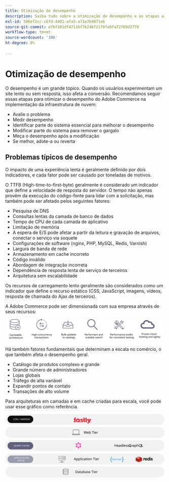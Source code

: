 ```yaml
---
title: Otimização de desempenho
description: Saiba tudo sobre a otimização de desempenho e as etapas a serem seguidas para analisar o desempenho de sua implementação do Adobe Commerce.
exl-id: 506ef2cc-c6fd-4401-afa5-a71e7b9871e6
source-git-commit: e76f101df47116f7b246f21f0fe0fa72769d2776
workflow-type: tm+mt
source-wordcount: '306'
ht-degree: 0%

---
```


# Otimização de desempenho

O desempenho é um grande tópico. Quando os usuários experimentam um site lento ou sem resposta, isso afeta a conversão. Recomendamos seguir essas etapas para otimizar o desempenho do Adobe Commerce na implementação da infraestrutura de nuvem:

- Avalie o problema
- Medir desempenho
- Identificar parte do sistema essencial para melhorar o desempenho
- Modificar parte do sistema para remover o gargalo
- Meça o desempenho após a modificação
- Se melhor, adote-a ou reverta

## Problemas típicos de desempenho

O impacto de uma experiência lenta é geralmente definido por dois indicadores, e cada fator pode ser causado por toneladas de motivos.

O TTFB (High-time-to-first-byte) geralmente é considerado um indicador que define a velocidade de resposta do servidor. O tempo não apenas provém da execução do código-fonte para lidar com a solicitação, mas também pode ser afetado pelos seguintes fatores:

- Pesquisa de DNS
- Consultas lentas da camada de banco de dados
- Tempo de CPU de cada camada de aplicativo
- Limitação de memória
- A espera de E/S pode afetar a partir da leitura e gravação de arquivos, conectar o serviço via soquete
- Configurações de software (nginx, PHP, MySQL, Redis, Varnish)
- Largura de banda de rede
- Armazenamento em cache incorreto
- Código inválido
- Abordagem de integração incorreta
- Dependência de resposta lenta de serviço de terceiros
- Arquitetura sem escalabilidade

Os recursos de carregamento lento geralmente são considerados como um indicador que define o recurso estático (CSS, JavaScript, imagens, vídeos, resposta de chamada do Ajax de terceiros).

A Adobe Commerce pode ser dimensionada com sua empresa através de seus recursos:

![Diagrama que mostra os recursos escaláveis do Adobe Commerce](../../../assets/playbooks/scalable-capabilities.svg)

Há também fatores fundamentais que determinam a escala no comércio, o que também afeta o desempenho geral.

- Catálogo de produtos complexo e grande
- Grande número de administradores
- Lojas globais
- Tráfego de alta variável
- Expandir pontos de contato
- Transações de alto volume

Para arquiteturas em camadas e em cache criadas para escala, você pode usar esse gráfico como referência.

![Diagrama que mostra como usar a API GraphQL da Adobe Commerce em uma arquitetura armazenável em cache](../../../assets/playbooks/cacheable-architecture.svg)
